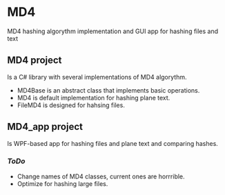 # MD4 
MD4 hashing algorythm implementation and GUI app for hashing files and text

## MD4 project
Is a C# library with several implementations of MD4 algorythm.
* MD4Base is an abstract class that implements basic operations. 
* MD4 is default implementation for hashing plane text.
* FileMD4 is designed for hahsing files.


## MD4_app project
Is WPF-based app for hashing files and plane text and comparing hashes.


### *ToDo*
* Change names of MD4 classes, current ones are horrrible.
* Optimize for hashing large files.


